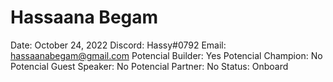 # Hassaana Begam

Date: October 24, 2022
Discord: Hassy#0792
Email: hassaanabegam@gmail.com
Potencial Builder: Yes
Potencial Champion: No
Potencial Guest Speaker: No
Potencial Partner: No
Status: Onboard